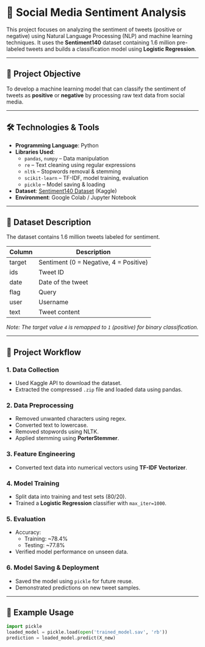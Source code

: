 # 💬 Social Media Sentiment Analysis

This project focuses on analyzing the sentiment of tweets (positive or negative) using Natural Language Processing (NLP) and machine learning techniques. It uses the **Sentiment140** dataset containing 1.6 million pre-labeled tweets and builds a classification model using **Logistic Regression**.

---

## 📌 Project Objective

To develop a machine learning model that can classify the sentiment of tweets as **positive** or **negative** by processing raw text data from social media.

---

## 🛠️ Technologies & Tools

- **Programming Language**: Python
- **Libraries Used**:
  - `pandas`, `numpy` – Data manipulation
  - `re` – Text cleaning using regular expressions
  - `nltk` – Stopwords removal & stemming
  - `scikit-learn` – TF-IDF, model training, evaluation
  - `pickle` – Model saving & loading
- **Dataset**: [Sentiment140 Dataset](https://www.kaggle.com/datasets/kazanova/sentiment140) (Kaggle)
- **Environment**: Google Colab / Jupyter Notebook

---

## 📂 Dataset Description

The dataset contains 1.6 million tweets labeled for sentiment.

| Column | Description               |
|--------|---------------------------|
| target | Sentiment (0 = Negative, 4 = Positive) |
| ids    | Tweet ID                  |
| date   | Date of the tweet         |
| flag   | Query                     |
| user   | Username                  |
| text   | Tweet content             |

*Note: The target value `4` is remapped to `1` (positive) for binary classification.*

---

## 🔄 Project Workflow

### 1. Data Collection
- Used Kaggle API to download the dataset.
- Extracted the compressed `.zip` file and loaded data using pandas.

### 2. Data Preprocessing
- Removed unwanted characters using regex.
- Converted text to lowercase.
- Removed stopwords using NLTK.
- Applied stemming using **PorterStemmer**.

### 3. Feature Engineering
- Converted text data into numerical vectors using **TF-IDF Vectorizer**.

### 4. Model Training
- Split data into training and test sets (80/20).
- Trained a **Logistic Regression** classifier with `max_iter=1000`.

### 5. Evaluation
- Accuracy:
  - Training: ~78.4%
  - Testing: ~77.8%
- Verified model performance on unseen data.

### 6. Model Saving & Deployment
- Saved the model using `pickle` for future reuse.
- Demonstrated predictions on new tweet samples.

---

## 🧪 Example Usage

```python
import pickle
loaded_model = pickle.load(open('trained_model.sav', 'rb'))
prediction = loaded_model.predict(X_new)
